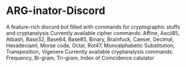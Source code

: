# ARG-inator-Discord
A feature-rich discord bot filled with commands for cryptographic stuffs and cryptanalysis
Currently available cipher commands: Affine, Ascii85, Atbash, Base32, Base64, Base85, Binary, Brainfuck, Caeser, Decimal, Hexadeciaml, Morse code, Octal, Rot47, Monoalphabetic Substitution, Transposition, Vigenere
Currently available cryptanalysis commands: Frequency, Bi-gram, Tri-gram, Index of Coincidence calulator
